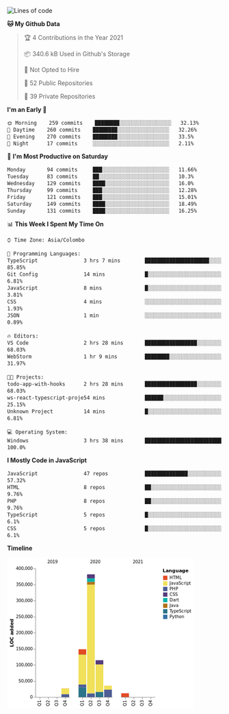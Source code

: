 
<!--START_SECTION:waka-->
![Lines of code](https://img.shields.io/badge/From%20Hello%20World%20I%27ve%20Written-726175%20lines%20of%20code-blue)

**🐱 My Github Data** 

> 🏆 4 Contributions in the Year 2021
 > 
> 📦 340.6 kB Used in Github's Storage 
 > 
> 🚫 Not Opted to Hire
 > 
> 📜 52 Public Repositories 
 > 
> 🔑 39 Private Repositories  
 > 
**I'm an Early 🐤** 

```text
🌞 Morning    259 commits    ████████░░░░░░░░░░░░░░░░░   32.13% 
🌆 Daytime    260 commits    ████████░░░░░░░░░░░░░░░░░   32.26% 
🌃 Evening    270 commits    ████████░░░░░░░░░░░░░░░░░   33.5% 
🌙 Night      17 commits     ░░░░░░░░░░░░░░░░░░░░░░░░░   2.11%

```
📅 **I'm Most Productive on Saturday** 

```text
Monday       94 commits     ███░░░░░░░░░░░░░░░░░░░░░░   11.66% 
Tuesday      83 commits     ██░░░░░░░░░░░░░░░░░░░░░░░   10.3% 
Wednesday    129 commits    ████░░░░░░░░░░░░░░░░░░░░░   16.0% 
Thursday     99 commits     ███░░░░░░░░░░░░░░░░░░░░░░   12.28% 
Friday       121 commits    ███░░░░░░░░░░░░░░░░░░░░░░   15.01% 
Saturday     149 commits    ████░░░░░░░░░░░░░░░░░░░░░   18.49% 
Sunday       131 commits    ████░░░░░░░░░░░░░░░░░░░░░   16.25%

```


📊 **This Week I Spent My Time On** 

```text
⌚︎ Time Zone: Asia/Colombo

💬 Programming Languages: 
TypeScript               3 hrs 7 mins        █████████████████████░░░░   85.85% 
Git Config               14 mins             █░░░░░░░░░░░░░░░░░░░░░░░░   6.81% 
JavaScript               8 mins              █░░░░░░░░░░░░░░░░░░░░░░░░   3.81% 
CSS                      4 mins              ░░░░░░░░░░░░░░░░░░░░░░░░░   1.93% 
JSON                     1 min               ░░░░░░░░░░░░░░░░░░░░░░░░░   0.89%

🔥 Editors: 
VS Code                  2 hrs 28 mins       █████████████████░░░░░░░░   68.03% 
WebStorm                 1 hr 9 mins         ████████░░░░░░░░░░░░░░░░░   31.97%

🐱‍💻 Projects: 
todo-app-with-hooks      2 hrs 28 mins       █████████████████░░░░░░░░   68.03% 
ws-react-typescript-proje54 mins             ██████░░░░░░░░░░░░░░░░░░░   25.15% 
Unknown Project          14 mins             █░░░░░░░░░░░░░░░░░░░░░░░░   6.81%

💻 Operating System: 
Windows                  3 hrs 38 mins       █████████████████████████   100.0%

```

**I Mostly Code in JavaScript** 

```text
JavaScript               47 repos            ██████████████░░░░░░░░░░░   57.32% 
HTML                     8 repos             ██░░░░░░░░░░░░░░░░░░░░░░░   9.76% 
PHP                      8 repos             ██░░░░░░░░░░░░░░░░░░░░░░░   9.76% 
TypeScript               5 repos             █░░░░░░░░░░░░░░░░░░░░░░░░   6.1% 
CSS                      5 repos             █░░░░░░░░░░░░░░░░░░░░░░░░   6.1%

```


**Timeline**

![Chart not found](https://raw.githubusercontent.com/ccweerasinghe1994/ccweerasinghe1994/master/charts/bar_graph.png) 


<!--END_SECTION:waka-->

